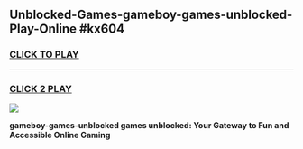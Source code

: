 
## Unblocked-Games-gameboy-games-unblocked-Play-Online #kx604
<h3>
<a href="https://news.freeplayer.one?title=gameboy-games-unblocked&ref=3">CLICK TO PLAY</a></h3>
<hr>

<h3>
<a href="https://news.freeplayer.one?title=gameboy-games-unblocked&ref=3">CLICK 2 PLAY</a>
  
</h3>

<a href="https://news.freeplayer.one?title=gameboy-games-unblocked&ref=3"><img src="https://clearcache.store/games.png"></a>


**gameboy-games-unblocked games unblocked: Your Gateway to Fun and Accessible Online Gaming**
